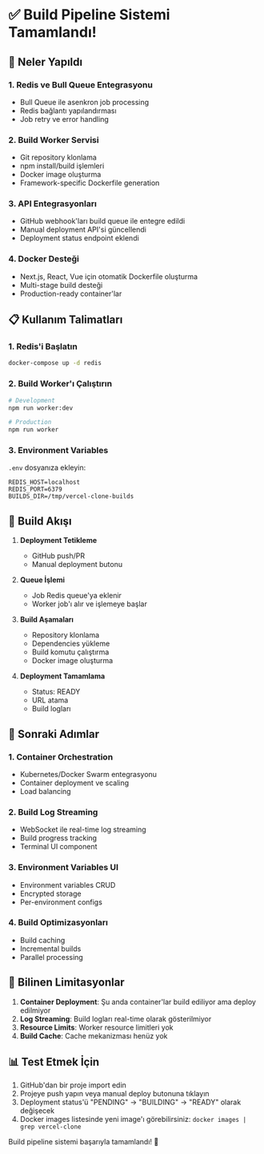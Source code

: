 # ✅ Build Pipeline Sistemi Tamamlandı!

## 🚀 Neler Yapıldı

### 1. **Redis ve Bull Queue Entegrasyonu**
- Bull Queue ile asenkron job processing
- Redis bağlantı yapılandırması
- Job retry ve error handling

### 2. **Build Worker Servisi**
- Git repository klonlama
- npm install/build işlemleri
- Docker image oluşturma
- Framework-specific Dockerfile generation

### 3. **API Entegrasyonları**
- GitHub webhook'ları build queue ile entegre edildi
- Manual deployment API'si güncellendi
- Deployment status endpoint eklendi

### 4. **Docker Desteği**
- Next.js, React, Vue için otomatik Dockerfile oluşturma
- Multi-stage build desteği
- Production-ready container'lar

## 📋 Kullanım Talimatları

### 1. Redis'i Başlatın
```bash
docker-compose up -d redis
```

### 2. Build Worker'ı Çalıştırın
```bash
# Development
npm run worker:dev

# Production
npm run worker
```

### 3. Environment Variables
`.env` dosyanıza ekleyin:
```env
REDIS_HOST=localhost
REDIS_PORT=6379
BUILDS_DIR=/tmp/vercel-clone-builds
```

## 🔄 Build Akışı

1. **Deployment Tetikleme**
   - GitHub push/PR
   - Manual deployment butonu

2. **Queue İşlemi**
   - Job Redis queue'ya eklenir
   - Worker job'ı alır ve işlemeye başlar

3. **Build Aşamaları**
   - Repository klonlama
   - Dependencies yükleme
   - Build komutu çalıştırma
   - Docker image oluşturma

4. **Deployment Tamamlama**
   - Status: READY
   - URL atama
   - Build logları

## 🎯 Sonraki Adımlar

### 1. **Container Orchestration**
- Kubernetes/Docker Swarm entegrasyonu
- Container deployment ve scaling
- Load balancing

### 2. **Build Log Streaming**
- WebSocket ile real-time log streaming
- Build progress tracking
- Terminal UI component

### 3. **Environment Variables UI**
- Environment variables CRUD
- Encrypted storage
- Per-environment configs

### 4. **Build Optimizasyonları**
- Build caching
- Incremental builds
- Parallel processing

## 🐛 Bilinen Limitasyonlar

1. **Container Deployment**: Şu anda container'lar build ediliyor ama deploy edilmiyor
2. **Log Streaming**: Build logları real-time olarak gösterilmiyor
3. **Resource Limits**: Worker resource limitleri yok
4. **Build Cache**: Cache mekanizması henüz yok

## 📊 Test Etmek İçin

1. GitHub'dan bir proje import edin
2. Projeye push yapın veya manual deploy butonuna tıklayın
3. Deployment status'ü "PENDING" → "BUILDING" → "READY" olarak değişecek
4. Docker images listesinde yeni image'ı görebilirsiniz: `docker images | grep vercel-clone`

Build pipeline sistemi başarıyla tamamlandı! 🎉 